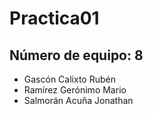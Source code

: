 # Practica01
## Número de equipo: 8

+ Gascón Calixto Rubén
+ Ramírez Gerónimo Mario
+ Salmorán Acuña Jonathan
